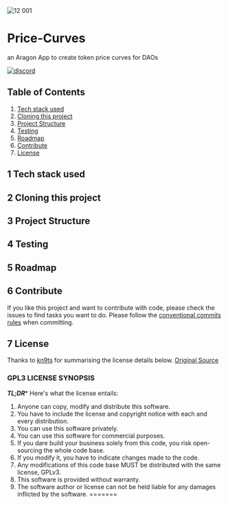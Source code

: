 ![12 001](https://user-images.githubusercontent.com/52453582/135727545-779c5f26-d20a-4cf7-859b-ae2ede5771f1.jpeg)


# Price-Curves
an Aragon App to create token price curves for DAOs </p>
[![discord](https://user-images.githubusercontent.com/52453582/134105526-58408c2f-e6df-422b-9e81-758b2387e3ed.png)](https://discord.gg/QZ6FCJaR4T)

## Table of Contents

1. [Tech stack used](#1-tech-stack-used)
2. [Cloning this project](#2-cloning-this-project)
3. [Project Structure](#3-project-structure)
4. [Testing](#4-testing)
5. [Roadmap](#5-roadmap)
6. [Contribute](#6-contribute)
7. [License](#7-license)


## 1 Tech stack used

## 2 Cloning this project

## 3 Project Structure

## 4 Testing

## 5 Roadmap

## 6 Contribute

If you like this project and want to contribute with code, please check the issues to find tasks you want to do. Please follow the [conventional commits rules](https://www.conventionalcommits.org/en/v1.0.0/) when committing. 

## 7 License

Thanks to [kn9ts](https://gist.github.com/kn9ts) for summarising the license details below. [Original Source](https://gist.github.com/kn9ts/cbe95340d29fc1aaeaa5dd5c059d2e60)

### GPL3 LICENSE SYNOPSIS

**_TL;DR_*** Here's what the license entails:

1. Anyone can copy, modify and distribute this software.
2. You have to include the license and copyright notice with each and every distribution.
3. You can use this software privately.
4. You can use this software for commercial purposes.
5. If you dare build your business solely from this code, you risk open-sourcing the whole code base.
6. If you modify it, you have to indicate changes made to the code.
7. Any modifications of this code base MUST be distributed with the same license, GPLv3.
8. This software is provided without warranty.
9. The software author or license can not be held liable for any damages inflicted by the software.
=======
